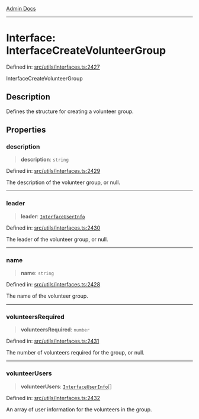 [Admin Docs](/)

***

# Interface: InterfaceCreateVolunteerGroup

Defined in: [src/utils/interfaces.ts:2427](https://github.com/PalisadoesFoundation/talawa-admin/blob/main/src/utils/interfaces.ts#L2427)

InterfaceCreateVolunteerGroup

## Description

Defines the structure for creating a volunteer group.

## Properties

### description

> **description**: `string`

Defined in: [src/utils/interfaces.ts:2429](https://github.com/PalisadoesFoundation/talawa-admin/blob/main/src/utils/interfaces.ts#L2429)

The description of the volunteer group, or null.

***

### leader

> **leader**: [`InterfaceUserInfo`](InterfaceUserInfo.md)

Defined in: [src/utils/interfaces.ts:2430](https://github.com/PalisadoesFoundation/talawa-admin/blob/main/src/utils/interfaces.ts#L2430)

The leader of the volunteer group, or null.

***

### name

> **name**: `string`

Defined in: [src/utils/interfaces.ts:2428](https://github.com/PalisadoesFoundation/talawa-admin/blob/main/src/utils/interfaces.ts#L2428)

The name of the volunteer group.

***

### volunteersRequired

> **volunteersRequired**: `number`

Defined in: [src/utils/interfaces.ts:2431](https://github.com/PalisadoesFoundation/talawa-admin/blob/main/src/utils/interfaces.ts#L2431)

The number of volunteers required for the group, or null.

***

### volunteerUsers

> **volunteerUsers**: [`InterfaceUserInfo`](InterfaceUserInfo.md)[]

Defined in: [src/utils/interfaces.ts:2432](https://github.com/PalisadoesFoundation/talawa-admin/blob/main/src/utils/interfaces.ts#L2432)

An array of user information for the volunteers in the group.
